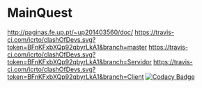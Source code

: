 # MainQuest
http://paginas.fe.up.pt/~up201403560/doc/
https://travis-ci.com/icrto/clashOfDevs.svg?token=BFnKFxbXQp92qbyrLkA1&branch=master
https://travis-ci.com/icrto/clashOfDevs.svg?token=BFnKFxbXQp92qbyrLkA1&branch=Servidor
https://travis-ci.com/icrto/clashOfDevs.svg?token=BFnKFxbXQp92qbyrLkA1&branch=Client
[![Codacy Badge](https://api.codacy.com/project/badge/Grade/cb86e5bb09fe433eb99dac88950ce32e)](https://www.codacy.com?utm_source=github.com&amp;utm_medium=referral&amp;utm_content=icrto/clashOfDevs&amp;utm_campaign=Badge_Grade)
